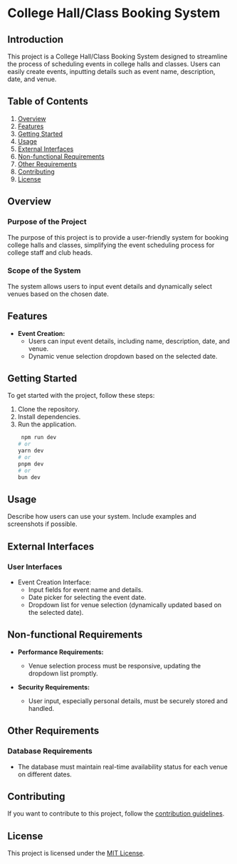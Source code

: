 # College Hall/Class Booking System

## Introduction

This project is a College Hall/Class Booking System designed to streamline the process of scheduling events in college halls and classes. Users can easily create events, inputting details such as event name, description, date, and venue.

## Table of Contents

1. [Overview](#overview)
2. [Features](#features)
3. [Getting Started](#getting-started)
4. [Usage](#usage)
5. [External Interfaces](#external-interfaces)
6. [Non-functional Requirements](#non-functional-requirements)
7. [Other Requirements](#other-requirements)
8. [Contributing](#contributing)
9. [License](#license)

## Overview

### Purpose of the Project

The purpose of this project is to provide a user-friendly system for booking college halls and classes, simplifying the event scheduling process for college staff and club heads.

### Scope of the System

The system allows users to input event details and dynamically select venues based on the chosen date.

## Features

- **Event Creation:**
  - Users can input event details, including name, description, date, and venue.
  - Dynamic venue selection dropdown based on the selected date.

## Getting Started

To get started with the project, follow these steps:

1. Clone the repository.
2. Install dependencies.
3. Run the application.
   ```bash
    npm run dev
   # or
   yarn dev
   # or
   pnpm dev
   # or
   bun dev
    ```

## Usage

Describe how users can use your system. Include examples and screenshots if possible.

## External Interfaces

### User Interfaces

- Event Creation Interface:
  - Input fields for event name and details.
  - Date picker for selecting the event date.
  - Dropdown list for venue selection (dynamically updated based on the selected date).

## Non-functional Requirements

- **Performance Requirements:**
  - Venue selection process must be responsive, updating the dropdown list promptly.

- **Security Requirements:**
  - User input, especially personal details, must be securely stored and handled.

## Other Requirements

### Database Requirements

- The database must maintain real-time availability status for each venue on different dates.

## Contributing

If you want to contribute to this project, follow the [contribution guidelines](CONTRIBUTING.md).

## License

This project is licensed under the [MIT License](LICENSE).
